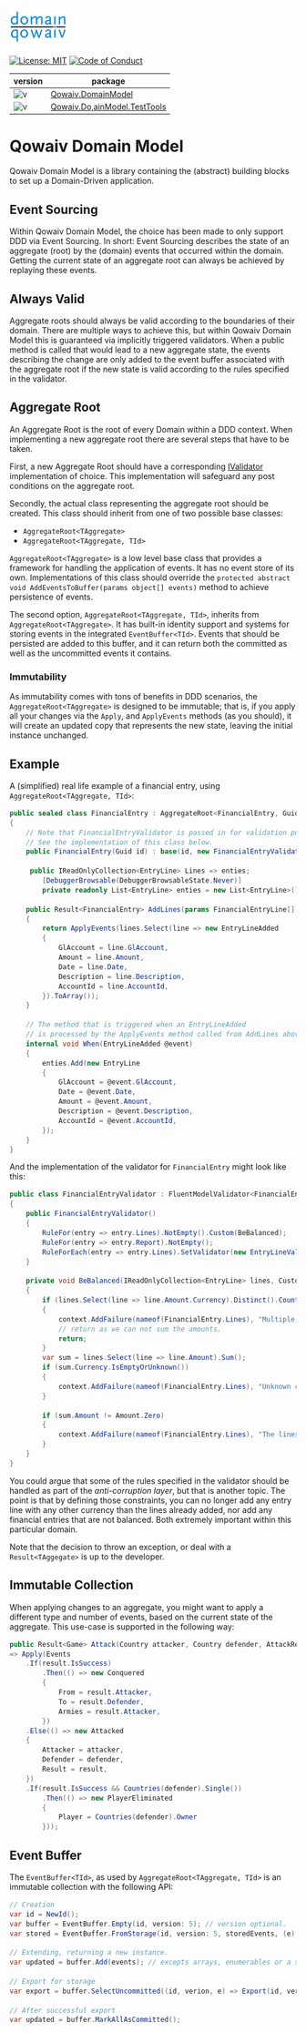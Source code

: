 ![Qowaiv](https://github.com/Qowaiv/Qowaiv/blob/master/design/qowaiv-logo_linkedin_100x060.jpg)

[![License: MIT](https://img.shields.io/badge/License-MIT-blue.svg)](https://opensource.org/licenses/MIT)
[![Code of Conduct](https://img.shields.io/badge/%E2%9D%A4-code%20of%20conduct-blue.svg?style=flat)](https://github.com/Qowaiv/qowaiv-domainmodel/blob/master/CODE_OF_CONDUCT.md)

| version                                                                      | package                                                                                    |
|------------------------------------------------------------------------------|--------------------------------------------------------------------------------------------|
|![v](https://img.shields.io/badge/version-0.1.2-blue.svg?cacheSeconds=3600)   |[Qowaiv.DomainModel](https://www.nuget.org/packages/Qowaiv.DomainModel/)                    |
|![v](https://img.shields.io/badge/version-0.1.0-darkred.svg?cacheSeconds=3600)|[Qowaiv.Do,ainModel.TestTools](https://www.nuget.org/packages/Qowaiv.DomainModel.TestTools/)|

# Qowaiv Domain Model
Qowaiv Domain Model is a library containing the (abstract) building blocks to
set up a Domain-Driven application.

## Event Sourcing
Within Qowaiv Domain Model, the choice has been made to only support DDD via
Event Sourcing. In short: Event Sourcing describes the state of an aggregate
(root) by the (domain) events that occurred within the domain. Getting the
current state of an aggregate root can always be achieved by replaying these
events. 

## Always Valid
Aggregate roots should always be valid according to the boundaries of their
domain. There are multiple ways to achieve this, but within Qowaiv Domain Model
this is guaranteed via implicitly triggered validators.
When a public method is called that would lead to a new aggregate state, the
events describing the change are only added to the event buffer
associated with the aggregate root if the new state is valid according to the
rules specified in the validator.

## Aggregate Root
An Aggregate Root is the root of every Domain within a DDD context. When
implementing a new aggregate root there are several steps that have to be taken.

First, a new Aggregate Root should have a corresponding
[IValidator<TAggragate>](https://github.com/Qowaiv/qowaiv-validation)
implementation of choice. This implementation will safeguard any post conditions
on the aggregate root.

Secondly, the actual class representing the aggregate root should be created. This class
should inherit from one of two possible base classes:

- `AggregateRoot<TAggregate>`
- `AggregateRoot<TAggregate, TId>`

`AggregateRoot<TAggregate>` is a low level base class that provides a framework
for handling the application of events. It has no event store of its own. Implementations
of this class should override the `protected abstract void AddEventsToBuffer(params object[] events)`
method to achieve persistence of events.

The second option, `AggregateRoot<TAggregate, TId>`, inherits from
`AggregateRoot<TAggregate>`. It has built-in identity support and systems for
storing events in the integrated `EventBuffer<TId>`. Events that should be
persisted are added to this buffer, and it can return both the committed as
well as the uncommitted events it contains.

### Immutability
As immutability comes with tons of benefits in DDD scenarios, the
`AggregateRoot<TAggregate>` is designed to be immutable; that is,
if you apply all your changes via the `Apply`, and `ApplyEvents` methods
(as you should), it will create an updated copy that represents the new state,
leaving the initial instance unchanged.

## Example
A (simplified) real life example of a financial entry, using `AggregateRoot<TAggregate, TId>`:
``` C#
public sealed class FinancialEntry : AggregateRoot<FinancialEntry, Guid>
{
    // Note that FinancialEntryValidator is passed in for validation purposes.
    // See the implementation of this class below.
    public FinancialEntry(Guid id) : base(id, new FinancialEntryValidator()) { }

     public IReadOnlyCollection<EntryLine> Lines => enties;
        [DebuggerBrowsable(DebuggerBrowsableState.Never)]
        private readonly List<EntryLine> enties = new List<EntryLine>();

    public Result<FinancialEntry> AddLines(params FinancialEntryLine[] lines)
    {
        return ApplyEvents(lines.Select(line => new EntryLineAdded
        {
            GlAccount = line.GlAccount,
            Amount = line.Amount,
            Date = line.Date,
            Description = line.Description,
            AccountId = line.AccountId,
        }).ToArray());
    }
	
    // The method that is triggered when an EntryLineAdded
    // is processed by the ApplyEvents method called from AddLines above.
    internal void When(EntryLineAdded @event)
    {
        enties.Add(new EntryLine
        {
            GlAccount = @event.GlAccount,
            Date = @event.Date,
            Amount = @event.Amount,
            Description = @event.Description,
            AccountId = @event.AccountId,
        });
    }
}
```

And the implementation of the validator for `FinancialEntry` might look like this:

``` C#
public class FinancialEntryValidator : FluentModelValidator<FinancialEntry>
{
    public FinancialEntryValidator()
    {
        RuleFor(entry => entry.Lines).NotEmpty().Custom(BeBalanced);
        RuleFor(entry => entry.Report).NotEmpty();
        RuleForEach(entry => entry.Lines).SetValidator(new EntryLineValidator());
    }

    private void BeBalanced(IReadOnlyCollection<EntryLine> lines, CustomContext context)
    {
        if (lines.Select(line => line.Amount.Currency).Distinct().Count() > 1)
        {
            context.AddFailure(nameof(FinancialEntry.Lines), "Multiple currencies.");
            // return as we can not sum the amounts.
            return;
        }
        var sum = lines.Select(line => line.Amount).Sum();
        if (sum.Currency.IsEmptyOrUnknown())
        {
            context.AddFailure(nameof(FinancialEntry.Lines), "Unknown currency.");
        }

        if (sum.Amount != Amount.Zero)
        {
            context.AddFailure(nameof(FinancialEntry.Lines), "The lines are note balanced.");
        }
    }
}
```

You could argue that some of the rules specified in the validator should be
handled as part of the *anti-corruption layer*, but that is another topic. The
point is that by defining those constraints, you can no longer add any entry
line with any other currency than the lines already added, nor add any financial
entries that are not balanced. Both extremely important within this particular
domain.

Note that the decision to throw an exception, or deal with a
`Result<TAggegate>` is up to the developer.

## Immutable Collection
When applying changes to an aggregate, you might want to apply a different type
and number of events, based on the current state of the aggregate. This use-case
is supported in the following way:

``` C#
public Result<Game> Attack(Country attacker, Country defender, AttackResult result)
=> Apply(Events
    .If(result.IsSuccess)
        .Then(() => new Conquered
        {
            From = result.Attacker,
            To = result.Defender,
            Armies = result.Attacker,
        })
    .Else(() => new Attacked
    {
        Attacker = attacker,
        Defender = defender,
        Result = result,
    })
    .If(result.IsSuccess && Countries(defender).Single())
        .Then(() => new PlayerEliminated 
        {
            Player = Countries(defender).Owner 
        }));
```

## Event Buffer
The `EventBuffer<TId>`, as used by `AggregateRoot<TAggregate, TId>` is an
immutable collection with the following API:

``` C#
// Creation
var id = NewId();
var buffer = EventBuffer.Empty(id, version: 5); // version optional.
var stored = EventBuffer.FromStorage(id, version: 5, storedEvents, (e) => Convert(e));

// Extending, returning a new instance.
var updated = buffer.Add(events); // excepts arrays, enumerables or a single event.

// Export for storage
var export = buffer.SelectUncommitted((id, verion, e) => Export(id, version, e));

// After successful export
var updated = buffer.MarkAllAsCommitted();
```

